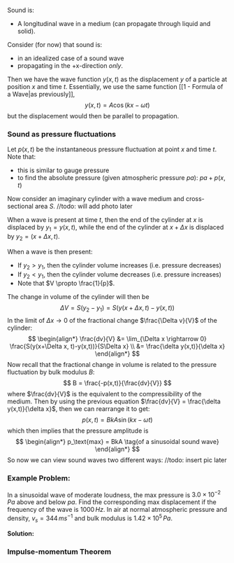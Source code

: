Sound is:
- A longitudinal wave in a medium (can propagate through liquid and solid).

Consider (for now) that sound is:
- in an idealized case of a sound wave
- propagating in the +x-direction *only*.

Then we have the wave function $y(x,t)$ as the displacement $y$ of a particle at position $x$ and time $t$. Essentially, we use the same function [[1 - Formula of a Wave|as previously]],
$$
y(x,t) = A\cos(kx - \omega t)
$$
but the displacement would then be parallel to propagation.

### Sound as pressure fluctuations
Let $p(x,t)$ be the instantaneous pressure fluctuation at point $x$ and time $t$. Note that:
- this is similar to gauge pressure
- to find the absolute pressure (given atmospheric pressure $pa$): $pa + p(x,t)$

Now consider an imaginary cylinder with a wave medium and cross-sectional area $S$.
//todo: will add photo later

When a wave is present at time $t$, then the end of the cylinder at $x$ is displaced by $y_1 = y(x,t)$, while the end of the cylinder at $x+ \Delta x$ is displaced by $y_2 = (x + \Delta x, t)$.

When a wave is then present:
- If $y_2 > y_1$, then the cylinder volume increases (i.e. pressure decreases)
- If $y_2 < y_1$, then the cylinder volume decreases (i.e. pressure increases)
- Note that $V \propto \frac{1}{p}$.

The change in volume of the cylinder will then be
$$
\Delta V = S(y_2 - y_1) = S(y(x+\Delta x, t)-y(x,t))
$$
In the limit of $\Delta x \rightarrow 0$ of the fractional change $\frac{\Delta v}{V}$ of the cylinder:
$$
\begin{align*}
\frac{dv}{V} &= \lim_{\Delta x \rightarrow 0} \frac{S(y(x+\Delta x, t)-y(x,t))}{S\Delta x} \\
&= \frac{\delta y(x,t)}{\delta x}
\end{align*}
$$
Now recall that the fractional change in volume is related to the pressure fluctuation by bulk modulus $B$:
$$
B = \frac{-p(x,t)}{\frac{dv}{V}}
$$
where $\frac{dv}{V}$ is the equivalent to the compressibility of the medium. Then by using the previous equation $\frac{dv}{V} = \frac{\delta y(x,t)}{\delta x}$, then we can rearrange it to get:
$$
p(x,t) = BkA\sin(kx-\omega t)
$$
which then implies that the pressure amplitude is
$$
\begin{align*}
p_\text{max} = BkA \tag{of a sinusoidal sound wave}
\end{align*}
$$
So now we can view sound waves two different ways:
//todo: insert pic later



### Example Problem:
In a sinusoidal wave of moderate loudness, the max pressure is $3.0 \times 10^{-2}\,Pa$ above and below $pa$. Find the corresponding max displacement if the frequency of the wave is $1000\,Hz$. In air at normal atmospheric pressure and density, $v_s = 344\,ms^{-1}$ and bulk modulus is $1.42 \times 10^5\,Pa$.

**Solution:**

### Impulse-momentum Theorem